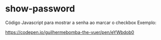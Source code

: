 # show-password
Código Javascript para mostrar a senha ao marcar o checkbox
Exemplo:

https://codepen.io/guilhermebomba-the-vuer/pen/eYWbdob0
